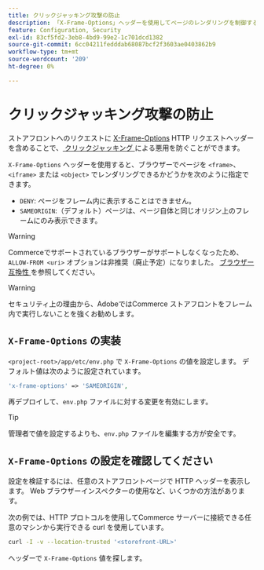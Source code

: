 ```yaml
---
title: クリックジャッキング攻撃の防止
description: 「X-Frame-Options」ヘッダーを使用してページのレンダリングを制御することで、クリックジャッキング攻撃を防ぎます。
feature: Configuration, Security
exl-id: 83cf5fd2-3eb8-4bd9-99e2-1c701dcd1382
source-git-commit: 6cc04211fedddab68087bcf2f3603ae0403862b9
workflow-type: tm+mt
source-wordcount: '209'
ht-degree: 0%

---
```


# クリックジャッキング攻撃の防止

ストアフロントへのリクエストに [X-Frame-Options](https://datatracker.ietf.org/doc/html/rfc7034) HTTP リクエストヘッダーを含めることで、[ クリックジャッキング ](https://owasp.org/www-community/attacks/Clickjacking) による悪用を防ぐことができます。

`X-Frame-Options` ヘッダーを使用すると、ブラウザーでページを `<frame>`、`<iframe>` または `<object>` でレンダリングできるかどうかを次のように指定できます。

- `DENY`: ページをフレーム内に表示することはできません。
- `SAMEORIGIN`:（デフォルト）ページは、ページ自体と同じオリジン上のフレームにのみ表示できます。

>[!WARNING]
>
>Commerceでサポートされているブラウザーがサポートしなくなったため、`ALLOW-FROM <uri>` オプションは非推奨（廃止予定）になりました。 [ ブラウザー互換性 ](https://developer.mozilla.org/en-US/docs/Web/HTTP/Headers/X-Frame-Options#browser_compatibility) を参照してください。

>[!WARNING]
>
>セキュリティ上の理由から、AdobeではCommerce ストアフロントをフレーム内で実行しないことを強くお勧めします。

## `X-Frame-Options` の実装

`<project-root>/app/etc/env.php` で `X-Frame-Options` の値を設定します。 デフォルト値は次のように設定されています。

```php
'x-frame-options' => 'SAMEORIGIN',
```

再デプロイして、`env.php` ファイルに対する変更を有効にします。

>[!TIP]
>
>管理者で値を設定するよりも、`env.php` ファイルを編集する方が安全です。

## `X-Frame-Options` の設定を確認してください

設定を検証するには、任意のストアフロントページで HTTP ヘッダーを表示します。 Web ブラウザーインスペクターの使用など、いくつかの方法があります。

次の例では、HTTP プロトコルを使用してCommerce サーバーに接続できる任意のマシンから実行できる curl を使用しています。

```bash
curl -I -v --location-trusted '<storefront-URL>'
```

ヘッダーで `X-Frame-Options` 値を探します。
